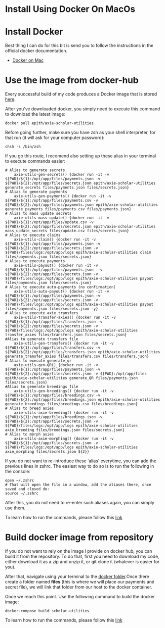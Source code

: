 # Install Using Docker On MacOs

# Install Docker
Best thing I can do for this bit is send you to follow the instructions in the official docker documentation.

- [Docker on Mac](https://docs.docker.com/desktop/mac/install/)


# Use the image from docker-hub

Every successful build of my code produces a Docker image that is stored [here](https://hub.docker.com/r/epith/axie-scholar-utilities).

After you've downloaded docker, you simply need to execute this command to download the latest image:

    docker pull epith/axie-scholar-utilities

Before going further, make sure you have zsh as your shell interpreter, for that run (it will ask for your computer password):

    chsh -s /bin/zsh

If you go this route, I recomend also setting up these alias in your terminal to execute commands easier:

    # Alias to generate secrets
        axie-utils-gen-secrets() {docker run -it -v ${PWD}/${1}:/opt/app/files/payments.json -v ${PWD}/${2}:/opt/app/files/secrets.json epith/axie-scholar-utilities generate_secrets files/payments.json files/secrets.json}
    # Alias to generate payments
        axie-utils-gen-payments() {docker run -it -v ${PWD}/${1}:/opt/app/files/payments.csv -v ${PWD}/${2}:/opt/app/files/payments.json epith/axie-scholar-utilities generate_payments files/payments.csv files/payments.json}
    # Alias to mass update secrets
        axie-utils-mass-update() {docker run -it -v ${PWD}/${1}:/opt/app/files/update.csv -v ${PWD}/${2}:/opt/app/files/secrets.json epith/axie-scholar-utilities mass_update_secrets files/update.csv files/secrets.json}
    # Alias to execute claims
        axie-utils-claim() {docker run -it -v ${PWD}/${1}:/opt/app/files/payments.json -v ${PWD}/${2}:/opt/app/files/secrets.json -v ${PWD}/files/logs:/opt/app/logs epith/axie-scholar-utilities claim files/payments.json files/secrets.json}
    # Alias to execute payments
        axie-utils-payout() {docker run -it -v ${PWD}/${1}:/opt/app/files/payments.json  -v ${PWD}/${2}:/opt/app/files/secrets.json -v ${PWD}/files/logs:/opt/app/logs epith/axie-scholar-utilities payout files/payments.json files/secrets.json}
    # Alias to execute auto-payments (no confirmation)
        axie-utils-auto-payout() {docker run -it -v ${PWD}/${1}:/opt/app/files/payments.json -v ${PWD}/${2}:/opt/app/files/secrets.json -v ${PWD}/files/logs:/opt/app/logs epith/axie-scholar-utilities payout files/payments.json files/secrets.json -y}
    # Alias to execute axie transfers
        axie-utils-transfer-axies() {docker run -it -v ${PWD}/${1}:/opt/app/files/transfers.json -v ${PWD}/${2}:/opt/app/files/secrets.json -v ${PWD}/files/logs:/opt/app/logs epith/axie-scholar-utilities transfer_axies files/transfers.json files/secrets.json}
    #Alias to generate transfers file
        axie-utils-gen-transfers() {docker run -it -v ${PWD}/${1}:/opt/app/files/transfers.csv -v ${PWD}/${2}:/opt/app/files/transfers.json epith/axie-scholar-utilities generate_transfer_axies files/transfers.csv files/transfers.json}
    # Alias to execute generate_qr
        axie-utils-gen-QR() {docker run -it -v ${PWD}/${1}:/opt/app/files/payments.json -v ${PWD}/${2}:/opt/app/files/secrets.json -v ${PWD}:/opt/app/files epith/axie-scholar-utilities generate_QR files/payments.json files/secrets.json}
    #Alias to generate breedings file
        axie-utils-gen-breedings() {docker run -it -v ${PWD}/${1}:/opt/app/files/breedings.csv -v ${PWD}/${2}:/opt/app/files/breedings.json epith/axie-scholar-utilities generate_breedings files/breedings.csv files/breedings.json}
    # Alias to breed axies
        axie-utils-axie-breeding() {docker run -it -v ${PWD}/${1}:/opt/app/files/breedings.json -v ${PWD}/${2}:/opt/app/files/secrets.json -v ${PWD}/files/logs:/opt/app/logs epith/axie-scholar-utilities axie_breeding files/breedings.json files/secrets.json}
    # Alias to morph axies
        axie-utils-axie-morphing() {docker run -it -v ${PWD}/${1}:/opt/app/files/secrets.json -v ${PWD}/files/logs:/opt/app/logs epith/axie-scholar-utilities axie_morphing files/secrets.json ${2}}


If you do not want to re-introduce these 'alias' everytime, you can add the previous lines in zshrc. The easiest way to do so is to run the following in the console:

    open ~/.zshrc
    # That will open the file in a window, add the aliases there, once saved and closed do:
    source ~/.zshrc

After this, you do not need to re-enter such aliases again, you can simply use them.

To learn how to run the commands, please follow this [link](../pages/docker_hub_cmds.html)


# Build docker image from repository

If you do not want to rely on the image I provide on docker hub, you can build it from the repository.
To do that, first you need to download my code, either download it as a zip and unzip it, or git clone it (whatever is easier for you).

After that, navigate using your terminal to the [docker folder](axie-scholar-utilities/docker).Once there create a folder named **files** (this is where we will place our payments and secret file), we will link that folder from our host to the docker container.

Once we reach this point. Use the following command to build the docker image:

    docker-compose build scholar-utilities

To learn how to run the commands, please follow this [link](../pages/docker_compose_cmds.html)
